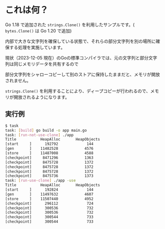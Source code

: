 # これは何？

Go 1.18 で追加された ```strings.Clone()``` を利用したサンプルです。( ```bytes.Clone()``` は Go 1.20 で追加)

内部で大きな文字列を確保している状態で、それらの部分文字列を別の場所に確保する処理を実施しています。

現状（2023-12-05 現在）のGoの標準コンパイラでは、元の文字列と部分文字列は同じメモリデータを共有するので

部分文字列をシャローコピーして別のストアに保持したままだと、メモリが開放されません。

```strings.Clone()``` を利用することにより、ディープコピーが行われるので、メモリが開放されるようになります。

## 実行例

```sh
$ task
task: [build] go build -o app main.go
task: [run-not-use-clone] ./app
Title           HeapAlloc       HeapObjects
[start     ]      192792             144
[gen       ]    11482528            4576
[store     ]    11487008            4588
[checkpoint]     8471296            1363
[checkpoint]     8475728            1372
[checkpoint]     8475728            1372
[checkpoint]     8475728            1372
[checkpoint]     8475736            1373
task: [run-use-clone] ./app -use
Title           HeapAlloc       HeapObjects
[start     ]      192824             144
[gen       ]    11497632            4607
[store     ]    11507440            4952
[checkpoint]      296112             724
[checkpoint]      300536             732
[checkpoint]      300536             732
[checkpoint]      300544             733
[checkpoint]      300544             733
```
